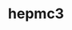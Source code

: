 ---
title: "hepmc3"
layout: cache
categories: [package, develop]
meta: {"compilers": ["gcc@11.4.0"], "num_specs": 26, "num_specs_by_stack": {"hep": 26, "root": 26}, "oss": ["ubuntu22.04"], "platforms": ["linux"], "stacks": ["hep", "root"], "targets": ["x86_64_v3"], "versions": ["3.3.0"]}
spec_details: [{"compiler": "gcc@11.4.0", "hash": "2expmutaaqjl5ud4dc2wb4gb2lx5ysoh", "os": "ubuntu22.04", "platform": "linux", "size": "-", "stacks": ["hep", "root"], "target": "x86_64_v3", "variants": ["build_system=cmake", "build_type=Release", "generator=make", "+interfaces", "~ipo", "+protobuf", "+python", "+rootio"], "versions": ["3.3.0"]}, {"compiler": "gcc@11.4.0", "hash": "2ez6wddhh5cmtn43moxhpesvxjtfl7mu", "os": "ubuntu22.04", "platform": "linux", "size": "-", "stacks": ["hep", "root"], "target": "x86_64_v3", "variants": ["build_system=cmake", "build_type=Release", "generator=make", "~interfaces", "~ipo", "~protobuf", "~python", "~rootio"], "versions": ["3.3.0"]}, {"compiler": "gcc@11.4.0", "hash": "42jfnopqygy5zldjw5lro46nxceglwnh", "os": "ubuntu22.04", "platform": "linux", "size": "-", "stacks": ["hep", "root"], "target": "x86_64_v3", "variants": ["build_system=cmake", "build_type=Release", "generator=make", "+interfaces", "~ipo", "+protobuf", "+python", "+rootio"], "versions": ["3.3.0"]}, {"compiler": "gcc@11.4.0", "hash": "4gn46stsndz5fbh4yzfqw74pyi5ppx27", "os": "ubuntu22.04", "platform": "linux", "size": "-", "stacks": ["hep", "root"], "target": "x86_64_v3", "variants": ["build_system=cmake", "build_type=Release", "generator=make", "+interfaces", "~ipo", "+protobuf", "+python", "+rootio"], "versions": ["3.3.0"]}, {"compiler": "gcc@11.4.0", "hash": "622kk6juq6w4fv6qjwqdex25z26tqgpo", "os": "ubuntu22.04", "platform": "linux", "size": "-", "stacks": ["hep", "root"], "target": "x86_64_v3", "variants": ["build_system=cmake", "build_type=Release", "generator=make", "+interfaces", "~ipo", "+protobuf", "+python", "+rootio"], "versions": ["3.3.0"]}, {"compiler": "gcc@11.4.0", "hash": "6xxucb32ttcojhz3nenqgx7msenxghfb", "os": "ubuntu22.04", "platform": "linux", "size": "-", "stacks": ["hep", "root"], "target": "x86_64_v3", "variants": ["build_system=cmake", "build_type=Release", "generator=make", "+interfaces", "~ipo", "+protobuf", "+python", "+rootio"], "versions": ["3.3.0"]}, {"compiler": "gcc@11.4.0", "hash": "ak6wfsg5vyr26mbmek2xl76tsykx64bq", "os": "ubuntu22.04", "platform": "linux", "size": "-", "stacks": ["hep", "root"], "target": "x86_64_v3", "variants": ["build_system=cmake", "build_type=Release", "generator=make", "+interfaces", "~ipo", "+protobuf", "+python", "+rootio"], "versions": ["3.3.0"]}, {"compiler": "gcc@11.4.0", "hash": "atgzhzeuznux45x6sajj7bnvsk4r4nl2", "os": "ubuntu22.04", "platform": "linux", "size": "-", "stacks": ["hep", "root"], "target": "x86_64_v3", "variants": ["build_system=cmake", "build_type=Release", "generator=make", "+interfaces", "~ipo", "+protobuf", "+python", "+rootio"], "versions": ["3.3.0"]}, {"compiler": "gcc@11.4.0", "hash": "atnb4i3hztujtwk6hleptllomf26brza", "os": "ubuntu22.04", "platform": "linux", "size": "-", "stacks": ["hep", "root"], "target": "x86_64_v3", "variants": ["build_system=cmake", "build_type=Release", "generator=make", "+interfaces", "~ipo", "+protobuf", "+python", "+rootio"], "versions": ["3.3.0"]}, {"compiler": "gcc@11.4.0", "hash": "auyotxb7chjgkozbbjcwzom7sccbqnct", "os": "ubuntu22.04", "platform": "linux", "size": "-", "stacks": ["hep", "root"], "target": "x86_64_v3", "variants": ["build_system=cmake", "build_type=Release", "generator=make", "~interfaces", "~ipo", "~protobuf", "~python", "~rootio"], "versions": ["3.3.0"]}, {"compiler": "gcc@11.4.0", "hash": "d3zqlj6zgchpjtyj3vyapp4ef3k6sy4h", "os": "ubuntu22.04", "platform": "linux", "size": "-", "stacks": ["hep", "root"], "target": "x86_64_v3", "variants": ["build_system=cmake", "build_type=Release", "generator=make", "+interfaces", "~ipo", "+protobuf", "+python", "+rootio"], "versions": ["3.3.0"]}, {"compiler": "gcc@11.4.0", "hash": "fma5dunavhajidzujpigpdpc3oq3yhac", "os": "ubuntu22.04", "platform": "linux", "size": "-", "stacks": ["hep", "root"], "target": "x86_64_v3", "variants": ["build_system=cmake", "build_type=Release", "generator=make", "+interfaces", "~ipo", "+protobuf", "+python", "+rootio"], "versions": ["3.3.0"]}, {"compiler": "gcc@11.4.0", "hash": "gmmv7f2jzdfpe3l7d77p2k2irxnzaza6", "os": "ubuntu22.04", "platform": "linux", "size": "-", "stacks": ["hep", "root"], "target": "x86_64_v3", "variants": ["build_system=cmake", "build_type=Release", "generator=make", "+interfaces", "~ipo", "+protobuf", "+python", "+rootio"], "versions": ["3.3.0"]}, {"compiler": "gcc@11.4.0", "hash": "iid6nj7ceypwwtz6tenwujbwhllokjwu", "os": "ubuntu22.04", "platform": "linux", "size": "-", "stacks": ["hep", "root"], "target": "x86_64_v3", "variants": ["build_system=cmake", "build_type=Release", "generator=make", "+interfaces", "~ipo", "+protobuf", "+python", "+rootio"], "versions": ["3.3.0"]}, {"compiler": "gcc@11.4.0", "hash": "ipzrgq3ch3vs67k2pxkcsubuvfbsodsd", "os": "ubuntu22.04", "platform": "linux", "size": "-", "stacks": ["hep", "root"], "target": "x86_64_v3", "variants": ["build_system=cmake", "build_type=Release", "generator=make", "~interfaces", "~ipo", "~protobuf", "~python", "~rootio"], "versions": ["3.3.0"]}, {"compiler": "gcc@11.4.0", "hash": "kx2aioksxcv47vyab2pjai6zjyniwkbp", "os": "ubuntu22.04", "platform": "linux", "size": "-", "stacks": ["hep", "root"], "target": "x86_64_v3", "variants": ["build_system=cmake", "build_type=Release", "generator=make", "~interfaces", "~ipo", "~protobuf", "~python", "~rootio"], "versions": ["3.3.0"]}, {"compiler": "gcc@11.4.0", "hash": "l3a3vv7lac2oy3isj2gsoe6nawp55wn6", "os": "ubuntu22.04", "platform": "linux", "size": "-", "stacks": ["hep", "root"], "target": "x86_64_v3", "variants": ["build_system=cmake", "build_type=Release", "generator=make", "+interfaces", "~ipo", "+protobuf", "+python", "+rootio"], "versions": ["3.3.0"]}, {"compiler": "gcc@11.4.0", "hash": "laqmn45fma3any4vlnpske6b4lalvg7c", "os": "ubuntu22.04", "platform": "linux", "size": "-", "stacks": ["hep", "root"], "target": "x86_64_v3", "variants": ["build_system=cmake", "build_type=Release", "generator=make", "+interfaces", "~ipo", "+protobuf", "+python", "+rootio"], "versions": ["3.3.0"]}, {"compiler": "gcc@11.4.0", "hash": "ny3jq4c5a6e5bwd3j27ta4jrgyf6hgg3", "os": "ubuntu22.04", "platform": "linux", "size": "-", "stacks": ["hep", "root"], "target": "x86_64_v3", "variants": ["build_system=cmake", "build_type=Release", "generator=make", "+interfaces", "~ipo", "+protobuf", "+python", "+rootio"], "versions": ["3.3.0"]}, {"compiler": "gcc@11.4.0", "hash": "on44qm3hequ7mt6pgzxlhttd6tlrchso", "os": "ubuntu22.04", "platform": "linux", "size": "-", "stacks": ["hep", "root"], "target": "x86_64_v3", "variants": ["build_system=cmake", "build_type=Release", "generator=make", "~interfaces", "~ipo", "~protobuf", "~python", "~rootio"], "versions": ["3.3.0"]}, {"compiler": "gcc@11.4.0", "hash": "qmh6ev3epg2dcnqxrscmll6t6664n3wu", "os": "ubuntu22.04", "platform": "linux", "size": "-", "stacks": ["hep", "root"], "target": "x86_64_v3", "variants": ["build_system=cmake", "build_type=Release", "generator=make", "~interfaces", "~ipo", "~protobuf", "~python", "~rootio"], "versions": ["3.3.0"]}, {"compiler": "gcc@11.4.0", "hash": "rvka7z6b7tn2nvuaoahrfjr5bejlrvgt", "os": "ubuntu22.04", "platform": "linux", "size": "-", "stacks": ["hep", "root"], "target": "x86_64_v3", "variants": ["build_system=cmake", "build_type=Release", "generator=make", "+interfaces", "~ipo", "+protobuf", "+python", "+rootio"], "versions": ["3.3.0"]}, {"compiler": "gcc@11.4.0", "hash": "rxvkxcrirepcmd74ak6fiuzthcovgarr", "os": "ubuntu22.04", "platform": "linux", "size": "-", "stacks": ["hep", "root"], "target": "x86_64_v3", "variants": ["build_system=cmake", "build_type=Release", "generator=make", "+interfaces", "~ipo", "+protobuf", "+python", "+rootio"], "versions": ["3.3.0"]}, {"compiler": "gcc@11.4.0", "hash": "tebb7d3d6a4ndq6pw3mpq4t6k4ltjmru", "os": "ubuntu22.04", "platform": "linux", "size": "-", "stacks": ["hep", "root"], "target": "x86_64_v3", "variants": ["build_system=cmake", "build_type=Release", "generator=make", "+interfaces", "~ipo", "+protobuf", "+python", "+rootio"], "versions": ["3.3.0"]}, {"compiler": "gcc@11.4.0", "hash": "ttbqyc7c3lfcacchkpmsunsbk2yjza6n", "os": "ubuntu22.04", "platform": "linux", "size": "-", "stacks": ["hep", "root"], "target": "x86_64_v3", "variants": ["build_system=cmake", "build_type=Release", "generator=make", "~interfaces", "~ipo", "~protobuf", "~python", "~rootio"], "versions": ["3.3.0"]}, {"compiler": "gcc@11.4.0", "hash": "wbsqv6c3foewjpstm6w7wtyuprnmajl5", "os": "ubuntu22.04", "platform": "linux", "size": "-", "stacks": ["hep", "root"], "target": "x86_64_v3", "variants": ["build_system=cmake", "build_type=Release", "generator=make", "~interfaces", "~ipo", "~protobuf", "~python", "~rootio"], "versions": ["3.3.0"]}]
---